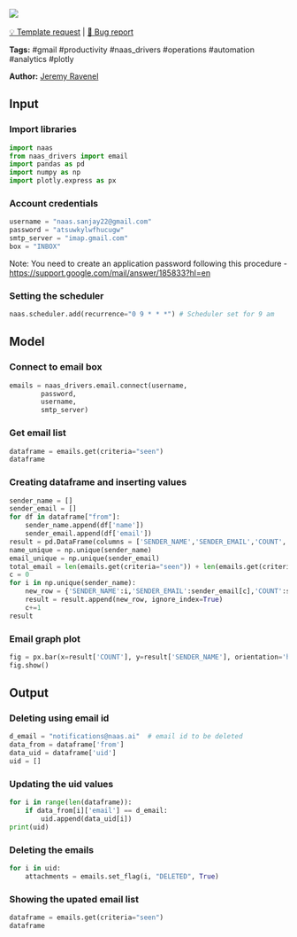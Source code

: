 <a href="https://app.naas.ai/user-redirect/naas/downloader?url=https://raw.githubusercontent.com/jupyter-naas/awesome-notebooks/master/Gmail/Gmail_Schedule_mailbox_cleaning.ipynb" target="_parent"><img src="https://naasai-public.s3.eu-west-3.amazonaws.com/open_in_naas.svg"/></a><br><br><a href="https://github.com/jupyter-naas/awesome-notebooks/issues/new?assignees=&labels=&template=template-request.md&title=Tool+-+Action+of+the+notebook+">💡 Template request</a> | <a href="https://github.com/jupyter-naas/awesome-notebooks/issues/new?assignees=&labels=&template=bug_report.md&title=">🚨 Bug report</a>

**Tags:** #gmail #productivity #naas_drivers #operations #automation #analytics #plotly

**Author:** [Jeremy Ravenel](https://www.linkedin.com/in/ACoAAAJHE7sB5OxuKHuzguZ9L6lfDHqw--cdnJg/)

## Input

### Import libraries


```python
import naas
from naas_drivers import email
import pandas as pd
import numpy as np
import plotly.express as px
```

### Account credentials


```python
username = "naas.sanjay22@gmail.com"
password = "atsuwkylwfhucugw"
smtp_server = "imap.gmail.com"
box = "INBOX"
```

Note: You need to create an application password following this procedure - https://support.google.com/mail/answer/185833?hl=en

### Setting the scheduler


```python
naas.scheduler.add(recurrence="0 9 * * *") # Scheduler set for 9 am
```

## Model

### Connect to email box


```python
emails = naas_drivers.email.connect(username, 
        password, 
        username, 
        smtp_server)
```

### Get email list


```python
dataframe = emails.get(criteria="seen")
dataframe
```

### Creating dataframe and inserting values


```python
sender_name = []
sender_email = []
for df in dataframe["from"]:
    sender_name.append(df['name'])
    sender_email.append(df['email'])
result = pd.DataFrame(columns = ['SENDER_NAME','SENDER_EMAIL','COUNT','PERCENTAGE'])
name_unique = np.unique(sender_name)
email_unique = np.unique(sender_email)
total_email = len(emails.get(criteria="seen")) + len(emails.get(criteria="unseen"))
c = 0
for i in np.unique(sender_name):
    new_row = {'SENDER_NAME':i,'SENDER_EMAIL':sender_email[c],'COUNT':sender_name.count(i),'PERCENTAGE':round(((sender_name.count(i))/total_email)*100)}
    result = result.append(new_row, ignore_index=True)
    c+=1
result
```

### Email graph plot


```python
fig = px.bar(x=result['COUNT'], y=result['SENDER_NAME'], orientation='h')
fig.show()
```

## Output

### Deleting using email id


```python
d_email = "notifications@naas.ai"  # email id to be deleted
data_from = dataframe['from']
data_uid = dataframe['uid']
uid = []
```

### Updating the uid values


```python
for i in range(len(dataframe)):
    if data_from[i]['email'] == d_email:
        uid.append(data_uid[i])
print(uid)
```

### Deleting the emails


```python
for i in uid:
    attachments = emails.set_flag(i, "DELETED", True)
```

### Showing the upated email list


```python
dataframe = emails.get(criteria="seen")
dataframe
```
